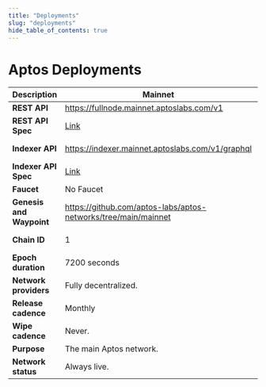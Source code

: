 ```yaml
---
title: "Deployments"
slug: "deployments"
hide_table_of_contents: true
---
```


# Aptos Deployments

|Description                                 |Mainnet | Testnet | Devnet |
|--------------------------------------------|---|---|---|
|**REST API**             | https://fullnode.mainnet.aptoslabs.com/v1 | https://fullnode.testnet.aptoslabs.com/v1 | https://fullnode.devnet.aptoslabs.com/v1 |
|**REST API Spec**        | <a href="https://fullnode.mainnet.aptoslabs.com/v1/spec#/">Link</a> | <a href="https://fullnode.testnet.aptoslabs.com/v1/spec#/">Link</a> | <a href="https://fullnode.devnet.aptoslabs.com/v1/spec#/">Link</a> |
|**Indexer API**          | https://indexer.mainnet.aptoslabs.com/v1/graphql | https://indexer-testnet.staging.gcp.aptosdev.com/v1/graphql | https://indexer-devnet.staging.gcp.aptosdev.com/v1/graphql |
|**Indexer API Spec**     | <a href="https://cloud.hasura.io/public/graphiql?endpoint=https://indexer.mainnet.aptoslabs.com/v1/graphql">Link</a> | <a href="https://cloud.hasura.io/public/graphiql?endpoint=https://indexer-testnet.staging.gcp.aptosdev.com/v1/graphql">Link</a> | <a href="https://cloud.hasura.io/public/graphiql?endpoint=https://indexer-devnet.staging.gcp.aptosdev.com/v1/graphql">Link</a> |
|**Faucet**               | No Faucet | https://faucet.testnet.aptoslabs.com/ | https://faucet.devnet.aptoslabs.com/ |
|**Genesis and Waypoint** | https://github.com/aptos-labs/aptos-networks/tree/main/mainnet | https://github.com/aptos-labs/aptos-networks/tree/main/testnet| https://github.com/aptos-labs/aptos-networks/tree/main/devnet |
|**Chain ID**             | 1 | 2 | [On Aptos Explorer **select Devnet from top right**](https://explorer.aptoslabs.com/?network=Devnet).|
|**Epoch duration**       | 7200 seconds |7200 seconds | 7200 seconds |
|**Network providers**    | Fully decentralized. | Managed by Aptos Labs on behalf of Aptos Foundation. | Managed by Aptos Labs on behalf of Aptos Foundation. |
|**Release cadence**      | Monthly | Monthly | Weekly |
|**Wipe cadence**         | Never. | Never. | On update. |
|**Purpose**              | The main Aptos network. | Long-lived test network. | Bleeding edge and exploratory. |
|**Network status**       | Always live. | Always live. | Almost always live, with brief interruptions during updates. |
